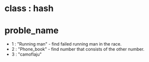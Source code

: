 # class : hash
# proble_name
  - 1 : "Running man" - find failed running man in the race.
  - 2 : "Phone_book" - find number that consists of the other number.
  - 3 : "camoflaju"
